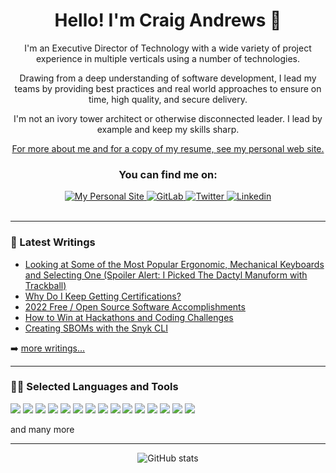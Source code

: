 <div align="center">

 # Hello! I'm Craig Andrews 👋 

I'm an Executive Director of Technology with a wide variety of project experience in multiple verticals using a number of technologies.

Drawing from a deep understanding of software development, I lead my teams by providing best practices and real world approaches to ensure on time, high quality, and secure delivery.

I'm not an ivory tower architect or otherwise disconnected leader. I lead by example and keep my skills sharp.

[For more about me and for a copy of my resume, see my personal web site.](https://candrews.integralblue.com/)
 
  ### You can find me on:

<div align="center">
<a href="https://candrews.integralblue.com/">
    <img alt="My Personal Site" src="https://img.shields.io/badge/Personal%20Site-1DA1F2?style=for-the-badge&logoColor=white">
</a>
<a href="https://gitlab.com/candrews/">
    <img alt="GitLab" src="https://img.shields.io/badge/GitLab-fca326?style=for-the-badge&logo=gitlab&logoColor=white">
</a>
<a href="https://twitter.com/intent/follow?original_referer=https%3A%2F%2Fgithub.com%2Fcandrews&screen_name=craighandrews">
    <img alt="Twitter" src="https://img.shields.io/badge/Twitter-1DA1F2?style=for-the-badge&logo=twitter&logoColor=white">
</a>
<a href="https://www.linkedin.com/in/candrewswpi/">
    <img alt="Linkedin" src="https://img.shields.io/badge/LinkedIn-0077B5?style=for-the-badge&logo=linkedin&logoColor=white">
</a>
</div>
  <br>
</div>

---


### 📕 Latest Writings

<!-- BLOG-POST-LIST:START -->
- [Looking at Some of the Most Popular Ergonomic, Mechanical Keyboards and Selecting One &lpar;Spoiler Alert: I Picked The Dactyl Manuform with Trackball&rpar;](https://candrews.integralblue.com/2023/09/looking-at-some-of-the-most-popular-ergonomic-mechanical-keyboards-and-selecting-one-spoiler-alert-i-picked-the-dactyl-manuform-with-trackball/)
- [Why Do I Keep Getting Certifications?](https://candrews.integralblue.com/2023/04/why-do-i-keep-getting-certifications/)
- [2022 Free / Open Source Software Accomplishments](https://candrews.integralblue.com/2022/12/being-the-change-my-free-software-contributions-in-2022/)
- [How to Win at Hackathons and Coding Challenges](https://candrews.integralblue.com/2022/11/how-to-win-at-hackathons-and-coding-challenges/)
- [Creating SBOMs with the Snyk CLI](https://candrews.integralblue.com/2022/10/creating-sboms-with-the-snyk-cli/)
<!-- BLOG-POST-LIST:END -->

➡️ [more writings...](https://candrews.integralblue.com/)

---

### 👩‍💻 Selected Languages and Tools

<div>
<img src="https://img.shields.io/badge/Java-ED8B00?style=for-the-badge&logo=java&logoColor=white"/>
<img src="https://img.shields.io/badge/Spring-6DB33F?style=for-the-badge&logo=spring&logoColor=white"/>
<img src="https://img.shields.io/badge/Hibernate-59666C?style=for-the-badge&logo=Hibernate&logoColor=white"/>
<img src="https://img.shields.io/badge/Docker-2CA5E0?style=for-the-badge&logo=docker&logoColor=white"/>
<img src="https://img.shields.io/badge/Amazon_AWS-FF9900?style=for-the-badge&logo=amazonaws&logoColor=white"/>
<img src="https://img.shields.io/badge/GitLab-330F63?style=for-the-badge&logo=gitlab&logoColor=white"/>
<img src="https://img.shields.io/badge/Shell_Script-121011?style=for-the-badge&logo=gnu-bash&logoColor=white"/>
<img src="https://img.shields.io/badge/Gentoo-54487A?style=for-the-badge&logo=gentoo&logoColor=white"/>
<img src="https://img.shields.io/badge/Fedora-294172?style=for-the-badge&logo=fedora&logoColor=white"/>
<img src="https://img.shields.io/badge/SonarLint-CB2029?style=for-the-badge&logo=sonarlint&logoColor=white"/>
<img src="https://img.shields.io/badge/apache%20Groovy-4298B8?style=for-the-badge&logo=apachegroovy&logoColor=white"/>
<img src="https://img.shields.io/badge/apache_maven-C71A36?style=for-the-badge&logo=apachemaven&logoColor=white"/>
<img src="https://img.shields.io/badge/Snyk-4C4A73?style=for-the-badge&logo=snyk&logoColor=white"/>
<img src="https://img.shields.io/badge/HTML5-E34F26?style=for-the-badge&logo=html5&logoColor=white"/>
<img src="https://img.shields.io/badge/JavaScript-323330?style=for-the-badge&logo=javascript&logoColor=F7DF1E"/>
</div>

and many more

---

<div align="center">

![GitHub stats](https://github-readme-stats.vercel.app/api?username=candrews&count_private=true&show_icons=true)

</div>

[blog]: https://candrews.integrablue.com/
[linkedin]: https://linkedin.com/in/candrewswpi/
[twitter]: https://twitter.com/craighandrews
